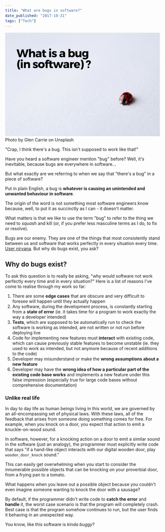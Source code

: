 ```yaml
---
title: "What are bugs in software?"
date_published: "2017-10-31"
tags: ["Tech"]
---
```


![bite size programming what is a bug banner](images/BSP-what-is-a-bug-nickang-blog.png) Photo by Glen Carrie on Unsplash

"Crap, I think there's a bug. This isn't supposed to work like that!"

Have you heard a software engineer mention "bug" before? Well, it's inevitable, because bugs are everywhere in software...

But what exactly are we referring to when we say that "there's a bug" in a piece of software?

Put in plain English, a bug is **whatever is causing an unintended and unwanted behaviour in software**.

The origin of the word is not something most software engineers know because, well, to put it as succinctly as I can - it doesn't matter.

What matters is that we like to use the term "bug" to refer to the thing we need to _squash_ and kill (or, if you prefer less masculine terms as I do, to fix or resolve).

Bugs are our enemy. They are one of the things that most consistently stand between us and software that works perfectly in every situation every time. [User nirvana](/2017-10-19-bug-free-software/). But why do bugs exist, you ask?

## Why do bugs exist?

To ask this question is to really be asking, "why would software not work perfectly every time and in every situation?" Here is a list of reasons I've come to realise through my work so far:

1. There are some **edge cases** that are obscure and very difficult to foresee will happen until they actually happen
2. Any software, during the development process, is constantly starting from a **state of error** (ie. it takes time for a program to work exactly the way a developer intended)
3. **Tests**, which are supposed to be automatically run to check the software is working as intended, are not written or not run before deploying live
4. Code for implementing new features must **interact** with existing code, which can cause previously stable features to become unstable (ie. they used to work as intended, but not anymore because of recent additions to the code)
5. Developer may misunderstand or make the **wrong assumptions about a new feature**
6. Developer may have the **wrong idea of how a particular part of the existing code base works** and implements a new feature under this false impression (especially true for large code bases without comprehensive documentation)

### Unlike real life

In day to day life as human beings living in this world, we are governed by an all-encompassing set of physical laws. With these laws, all of the feedback that arises from someone doing something comes for free. For example, when you knock on a door, you expect that action to emit a knuckle-on-wood sound.

In software, however, for a knocking action on a door to emit a similar sound in the software (just an analogy), the programmer must explicitly write code that says "if a hand-like object interacts with our digital wooden door, play `wooden_door_knock` sound."

This can easily get overwhelming when you start to consider the innumerable possible objects that can be knocking on your proverbial door, from a frying pan to a tomato.

What happens when you leave out a possible object because you couldn't even imagine someone wanting to knock the door with a sausage?

By default, if the programmer didn't write code to **catch the error** and **handle** it, the worst case scenario is that the program will completely crash. Best case is that the program somehow continues to run, but the user finds it behaving in an unexpected way.

You know, like this software is _kinda buggy_?